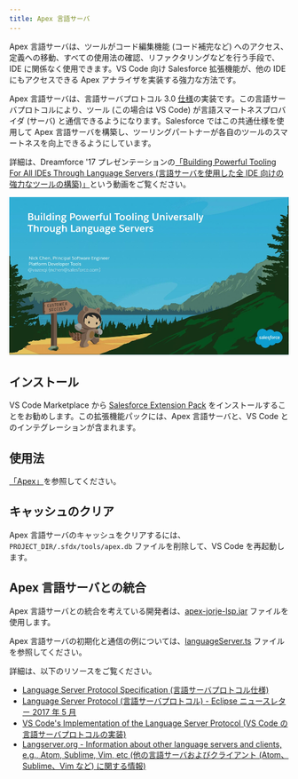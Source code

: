 ```yaml
---
title: Apex 言語サーバ
---
```


Apex 言語サーバは、ツールがコード編集機能 \(コード補完など\) へのアクセス、定義への移動、すべての使用法の確認、リファクタリングなどを行う手段で、IDE に関係なく使用できます。VS Code 向け Salesforce 拡張機能が、他の IDE にもアクセスできる Apex アナライザを実装する強力な方法です。

Apex 言語サーバは、言語サーバプロトコル 3.0 [仕様](https://github.com/Microsoft/language-server-protocol/blob/master/protocol.md)の実装です。この言語サーバプロトコルにより、ツール \(この場合は VS Code\) が言語スマートネスプロバイダ \(サーバ\) と通信できるようになります。Salesforce ではこの共通仕様を使用して Apex 言語サーバを構築し、ツーリングパートナーが各自のツールのスマートネスを向上できるようにしています。

詳細は、Dreamforce '17 プレゼンテーションの[「Building Powerful Tooling For All IDEs Through Language Servers \(言語サーバを使用した全 IDE 向けの強力なツールの構築\)」](https://www.salesforce.com/video/1765282/)という動画をご覧ください。

[![Dreamforce '17 プレゼンテーション](../../images/apex-language-server-presentation-dreamforce-17.png)](https://www.salesforce.com/video/1765282/)

## インストール

VS Code Marketplace から [Salesforce Extension Pack](https://marketplace.visualstudio.com/items?itemName=salesforce.salesforcedx-vscode) をインストールすることをお勧めします。この拡張機能パックには、Apex 言語サーバと、VS Code とのインテグレーションが含まれます。

## 使用法

[「Apex」](writing)を参照してください。

## キャッシュのクリア

Apex 言語サーバのキャッシュをクリアするには、`PROJECT_DIR/.sfdx/tools/apex.db` ファイルを削除して、VS Code を再起動します。

## Apex 言語サーバとの統合

Apex 言語サーバとの統合を考えている開発者は、[apex-jorje-lsp.jar](https://github.com/forcedotcom/salesforcedx-vscode/blob/develop/packages/salesforcedx-vscode-apex/out/apex-jorje-lsp.jar) ファイルを使用します。

Apex 言語サーバの初期化と通信の例については、[languageServer.ts](https://github.com/forcedotcom/salesforcedx-vscode/blob/develop/packages/salesforcedx-vscode-apex/src/languageServer.ts) ファイルを参照してください。

詳細は、以下のリソースをご覧ください。

- [Language Server Protocol Specification \(言語サーバプロトコル仕様\)](https://github.com/Microsoft/language-server-protocol)
- [Language Server Protocol \(言語サーバプロトコル\) - Eclipse ニュースレター 2017 年 5 月](http://www.eclipse.org/community/eclipse_newsletter/2017/may/article1.php)
- [VS Code's Implementation of the Language Server Protocol \(VS Code の言語サーバプロトコルの実装\)](https://github.com/Microsoft/vscode-languageserver-node)
- [Langserver.org - Information about other language servers and clients, e.g., Atom, Sublime, Vim, etc \(他の言語サーバおよびクライアント \(Atom、Sublime、Vim など\) に関する情報\)](http://langserver.org/)
